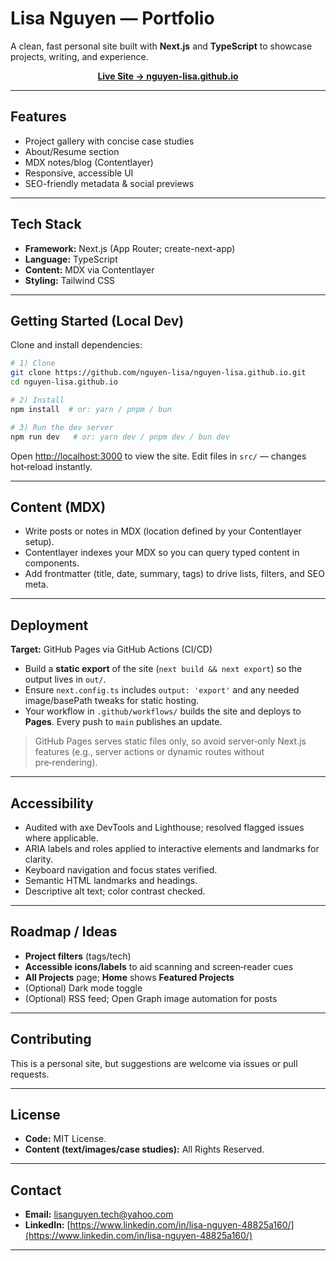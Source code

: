# Lisa Nguyen — Portfolio

A clean, fast personal site built with **Next.js** and **TypeScript** to showcase projects, writing, and experience.

<p align="center">
  <a href="https://nguyen-lisa.github.io" target="_blank"><b>Live Site → nguyen-lisa.github.io</b></a>
</p>

---

## Features

* Project gallery with concise case studies
* About/Resume section
* MDX notes/blog (Contentlayer)
* Responsive, accessible UI
* SEO-friendly metadata & social previews

---

## Tech Stack

* **Framework:** Next.js (App Router; create-next-app)
* **Language:** TypeScript
* **Content:** MDX via Contentlayer
* **Styling:** Tailwind CSS

---

## Getting Started (Local Dev)

Clone and install dependencies:

```bash
# 1) Clone
git clone https://github.com/nguyen-lisa/nguyen-lisa.github.io.git
cd nguyen-lisa.github.io

# 2) Install
npm install  # or: yarn / pnpm / bun

# 3) Run the dev server
npm run dev   # or: yarn dev / pnpm dev / bun dev
```

Open [http://localhost:3000](http://localhost:3000) to view the site. Edit files in `src/` — changes hot‑reload instantly.

---

## Content (MDX)

* Write posts or notes in MDX (location defined by your Contentlayer setup).
* Contentlayer indexes your MDX so you can query typed content in components.
* Add frontmatter (title, date, summary, tags) to drive lists, filters, and SEO meta.

---

## Deployment

**Target:** GitHub Pages via GitHub Actions (CI/CD)

* Build a **static export** of the site (`next build && next export`) so the output lives in `out/`.
* Ensure `next.config.ts` includes `output: 'export'` and any needed image/basePath tweaks for static hosting.
* Your workflow in `.github/workflows/` builds the site and deploys to **Pages**. Every push to `main` publishes an update.

> GitHub Pages serves static files only, so avoid server‑only Next.js features (e.g., server actions or dynamic routes without pre‑rendering).

---

## Accessibility

* Audited with axe DevTools and Lighthouse; resolved flagged issues where applicable.
* ARIA labels and roles applied to interactive elements and landmarks for clarity.
* Keyboard navigation and focus states verified.
* Semantic HTML landmarks and headings.
* Descriptive alt text; color contrast checked.

---

## Roadmap / Ideas

* **Project filters** (tags/tech)
* **Accessible icons/labels** to aid scanning and screen‑reader cues
* **All Projects** page; **Home** shows **Featured Projects**
* (Optional) Dark mode toggle
* (Optional) RSS feed; Open Graph image automation for posts

---

## Contributing

This is a personal site, but suggestions are welcome via issues or pull requests.

---

## License

* **Code:** MIT License.
* **Content (text/images/case studies):** All Rights Reserved.

---

## Contact

* **Email:** [lisanguyen.tech@yahoo.com](mailto:lisanguyen.tech@yahoo.com)
* **LinkedIn:** [https://www.linkedin.com/in/lisa-nguyen-48825a160/](https://www.linkedin.com/in/lisa-nguyen-48825a160/)
---
